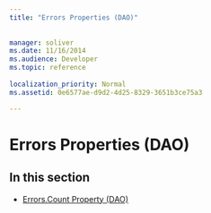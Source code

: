 ```yaml
---
title: "Errors Properties (DAO)"
 
 
manager: soliver
ms.date: 11/16/2014
ms.audience: Developer
ms.topic: reference
  
localization_priority: Normal
ms.assetid: 0e6577ae-d9d2-4d25-8329-3651b3ce75a3

---
```


# Errors Properties (DAO)

## In this section

- [Errors.Count Property (DAO)](errors-count-property-dao.md)
    

